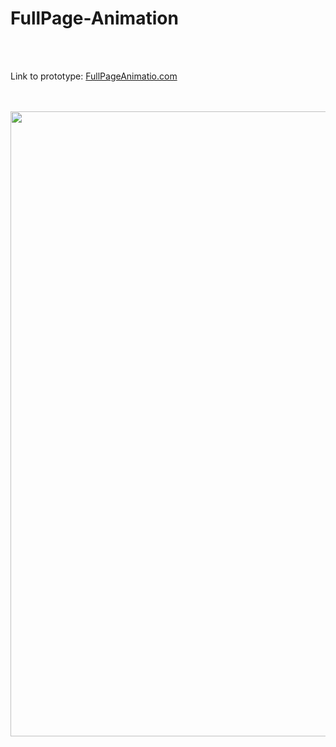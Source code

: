 # FullPage-Animation

<br />
<br />

Link to prototype: [FullPageAnimatio.com](http://isaquesilva.infinityfreeapp.com/FullPage-Animation/)

<br />
<br />

<img src="https://github.com/IsaqueSantosSilva/FullPage-Animation/blob/images/demo.gif" alt="" width="1000" />

